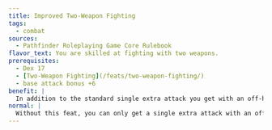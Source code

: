 ```yaml
---
title: Improved Two-Weapon Fighting
tags:
  - combat
sources:
  - Pathfinder Roleplaying Game Core Rulebook
flavor_text: You are skilled at fighting with two weapons.
prerequisites:
  - Dex 17
  - [Two-Weapon Fighting](/feats/two-weapon-fighting/)
  - base attack bonus +6
benefit: |
  In addition to the standard single extra attack you get with an off-hand weapon, you get a second attack with it, albeit at a --5 penalty.
normal: |
  Without this feat, you can only get a single extra attack with an off-hand weapon.
---
```


